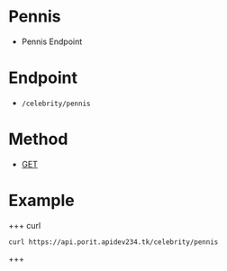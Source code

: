 # Pennis
- Pennis Endpoint

# Endpoint
- `/celebrity/pennis` 

# Method
- [GET](https://developer.mozilla.org/en-US/docs/Web/HTTP/Methods/GET)

# Example
+++ curl
``` 
curl https://api.porit.apidev234.tk/celebrity/pennis
``` 
+++